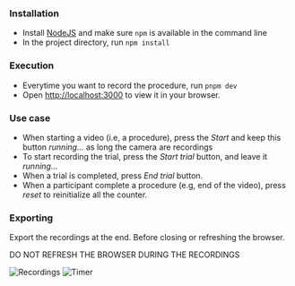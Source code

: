 ### Installation
- Install [NodeJS](https://nodejs.org/en/download/) and make sure `npm` is available in the command line
- In the project directory, run `npm install`

### Execution
- Everytime you want to record the procedure, run `pnpm dev`
- Open [http://localhost:3000](http://localhost:3000) to view it in your browser.

### Use case
- When starting a video (i.e, a procedure), press the *Start* and keep this button *running...* as long the camera are recordings
- To start recording the trial, press the *Start trial* button, and leave it *running...*
- When a trial is completed, press *End trial* button. 
- When a participant complete a procedure (e.g, end of the video), press *reset* to reinitialize all the counter.

### Exporting
Export the recordings at the end. Before closing or refreshing the browser.

DO NOT REFRESH THE BROWSER DURING THE RECORDINGS


![Recordings](images/recordings.PNG)
![Timer](images/timer.PNG)